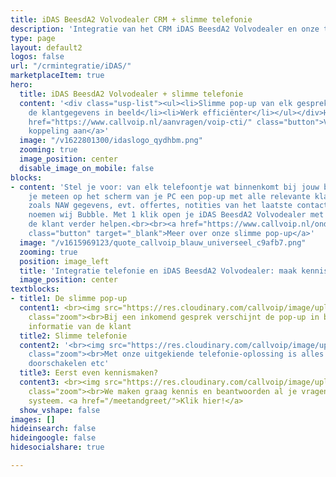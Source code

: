 ```yaml
---
title: iDAS BeesdA2 Volvodealer CRM + slimme telefonie
description: 'Integratie van het CRM iDAS BeesdA2 Volvodealer en onze telefonie: makkelijk, snel en efficiënt'
type: page
layout: default2
logos: false
url: "/crmintegratie/iDAS/"
marketplaceItem: true
hero:
  title: iDAS BeesdA2 Volvodealer + slimme telefonie
  content: '<div class="usp-list"><ul><li>Slimme pop-up van elk gesprek</li><li>Direct
    de klantgegevens in beeld</li><li>Werk efficiënter</li></ul></div>Het CRM platform iDAS BeesdA2 Volvodealer is een systeem gericht op garagebedrijven. Meer specifiek op excellente communicatie met hun klanten. Email, chat, Whatsapp en natuurlijk hoort daar ook telefonie bij! En daar komt Callvoip om de hoek kijken: koppel jouw iDAS BeesdA2 Volvodealer nu aan onze telefonie en profiteer van het gemak en de efficiëntie.<br><br><a
    href="https://www.callvoip.nl/aanvragen/voip-cti/" class="button">Vraag nu deze
    koppeling aan</a>'
  image: "/v1622801300/idaslogo_qydhbm.png"
  zooming: true
  image_position: center
  disable_image_on_mobile: false
blocks:
- content: 'Stel je voor: van elk telefoontje wat binnenkomt bij jouw bedrijf zie
    je meteen op het scherm van je PC een pop-up met alle relevante klantgegevens
    zoals NAW gegevens, evt. offertes, notities van het laatste contact. Die pop-up
    noemen wij Bubble. Met 1 klik open je iDAS BeesdA2 Volvodealer met de juiste gegevens en kun je
    de klant verder helpen.<br><br><a href="https://www.callvoip.nl/ondersteuning/integraties/bubble/"
    class="button" target="_blank">Meer over onze slimme pop-up</a>'
  image: "/v1615969123/quote_callvoip_blauw_universeel_c9afb7.png"
  zooming: true
  position: image_left
  title: 'Integratie telefonie en iDAS BeesdA2 Volvodealer: maak kennis met onze slimme pop-up'
  image_position: center
textblocks:
- title1: De slimme pop-up
  content1: <br><img src="https://res.cloudinary.com/callvoip/image/upload/v1622800989/zoho_k4cfpd.png"
    class="zoom"><br>Bij een inkomend gesprek verschijnt de pop-up in beeld met de
    informatie van de klant
  title2: Slimme telefonie
  content2: '<br><img src="https://res.cloudinary.com/callvoip/image/upload/v1572604004/screencentrale_fkimug.png"
    class="zoom"><br>Met onze uitgekiende telefonie-oplossing is alles mogelijk: keuzemenu,
    doorschakelen etc'
  title3: Eerst even kennismaken?
  content3: <br><img src="https://res.cloudinary.com/callvoip/image/upload/v1620376012/greet_ecc1x3.png"
    class="zoom"><br>We maken graag kennis en beantwoorden al je vragen over ons mooie
    systeem. <a href="/meetandgreet/">Klik hier!</a>
  show_vshape: false
images: []
hideinsearch: false
hideingoogle: false
hidesocialshare: true

---
```

